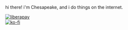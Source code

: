 hi there! i'm Chesapeake, and i do things on the internet.

[![liberapay](https://liberapay.com/assets/widgets/donate.svg)](https://liberapay.com/mothdotmonster/)  
[![ko-fi](https://ko-fi.com/img/githubbutton_sm.svg)](https://ko-fi.com/Q5Q52XJ2E)
